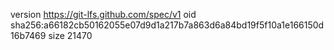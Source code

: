 version https://git-lfs.github.com/spec/v1
oid sha256:a66182cb50162055e07d9d1a217b7a863d6a84bd19f5f10a1e166150d16b7469
size 21470
